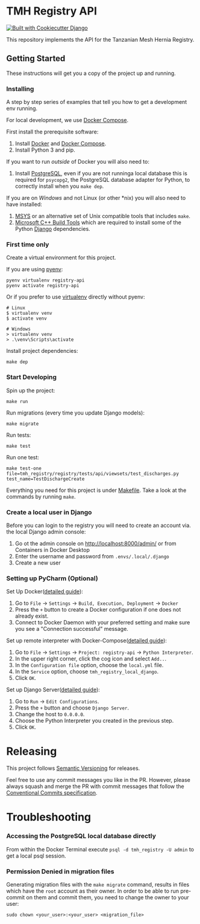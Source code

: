 # TMH Registry API

[![Built with Cookiecutter Django](https://img.shields.io/badge/built%20with-Cookiecutter%20Django-ff69b4.svg)](https://github.com/Orfium/drf-template/)

This repository implements the API for the Tanzanian Mesh Hernia Registry.

## Getting Started

These instructions will get you a copy of the project up and running.

### Installing

A step by step series of examples that tell you how to get a development env running.

For local development, we use [Docker Compose](https://docs.docker.com/compose/).

First install the prerequisite software:

1. Install [Docker](https://hub.docker.com/search?q=&type=edition&offering=community&sort=updated_at&order=desc) and [Docker Compose](https://docs.docker.com/compose/install/).
1. Install Python 3 and pip.

If you want to run _outside_ of Docker you will also need to:
1. Install [PostgreSQL](https://www.postgresql.org/), even if you are not runninga local database this is required for `psycopg2`, the PostgreSQL database adapter for Python, to correctly install when you `make dep`.

If you are on _Windows_ and not Linux (or other *nix) you will also need to have installed:
1. [MSYS](https://www.msys2.org/) or an alternative set of Unix compatible tools that includes `make`.
1. [Microsoft C++ Build Tools](https://visualstudio.microsoft.com/visual-cpp-build-tools/) which are required to install some of the Python [Django](https://www.djangoproject.com/) dependencies.


### First time only

Create a virtual environment for this project.

If you are using [pyenv](https://github.com/pyenv/pyenv):
```shell
pyenv virtualenv registry-api
pyenv activate registry-api
```

Or if you prefer to use [virtualenv](https://virtualenv.pypa.io/en/latest/) directly without pyenv:
```
# Linux
$ virtualenv venv
$ activate venv

# Windows
> virtualenv venv
> .\venv\Scripts\activate
```


Install project dependencies:
```shell
make dep
```

### Start Developing

Spin up the project:
```shell
make run
```

Run migrations (every time you update Django models):
```shell
make migrate
```

Run tests:
```shell
make test
```

Run one test:
```shell
make test-one file=tmh_registry/registry/tests/api/viewsets/test_discharges.py test_name=TestDischargeCreate
```

Everything you need for this project is under [Makefile](./Makefile). Take a look at the commands by running `make`.

### Create a local user in Django
Before you can login to the registry you will need to create an account via. the local Django admin console:
1. Go ot the admin console on [http://localhost:8000/admin/](http://localhost:8000/admin/) or from Containers in Docker Desktop
2. Enter the username and password from `.envs/.local/.django`
3. Create a new user

### Setting up PyCharm (Optional)

Set Up Docker([detailed guide](https://www.jetbrains.com/help/pycharm/docker.html#managing-images)):
1. Go to `File` -> `Settings` -> `Build, Execution, Deployment` -> `Docker`
2. Press the `+` button to create a Docker configuration if one does not already exist.
3. Connect to Docker Daemon with your preferred setting and make sure you see a "Connection successful" message.

Set up remote interpreter with Docker-Compose([detailed guide](https://www.jetbrains.com/help/pycharm/using-docker-compose-as-a-remote-interpreter.html#docker-compose-remote)):
1. Go to `File` -> `Settings` -> `Project: registry-api` -> `Python Interpreter`.
2. In the upper right corner, click the cog icon and select `Add..`.
3. In the `Configuration file` option, choose the `local.yml` file.
4. In the `Service` option, choose `tmh_registry_local_django`.
5. Click `OK`.

Set up Django Server([detailed guide](https://www.jetbrains.com/help/pycharm/using-docker-compose-as-a-remote-interpreter.html#run)):
1. Go to `Run` -> `Edit Configurations`.
2. Press the `+` button and choose `Django Server`.
3. Change the host to `0.0.0.0`.
4. Choose the Python Interpreter you created in the previous step.
5. Click `OK`.

# Releasing

This project follows [Semantic Versioning](https://semver.org/) for releases.

Feel free to use any commit messages you like in the PR. However, please always squash and merge the PR with commit
messages that follow the [Conventional Commits specification](https://www.conventionalcommits.org/en/v1.0.0/).

# Troubleshooting

### Accessing the PostgreSQL local database directly
From within the Docker Terminal execute `psql -d tmh_registry -U admin` to get a local psql session.


### Permission Denied in migration files

Generating migration files with the `make migrate` command, results in files which have the `root` account as their
owner. In order to be able to run pre-commit on them and commit them, you need to change the owner to your user:

`sudo chown <your_user>:<your_user> <migration_file>`
